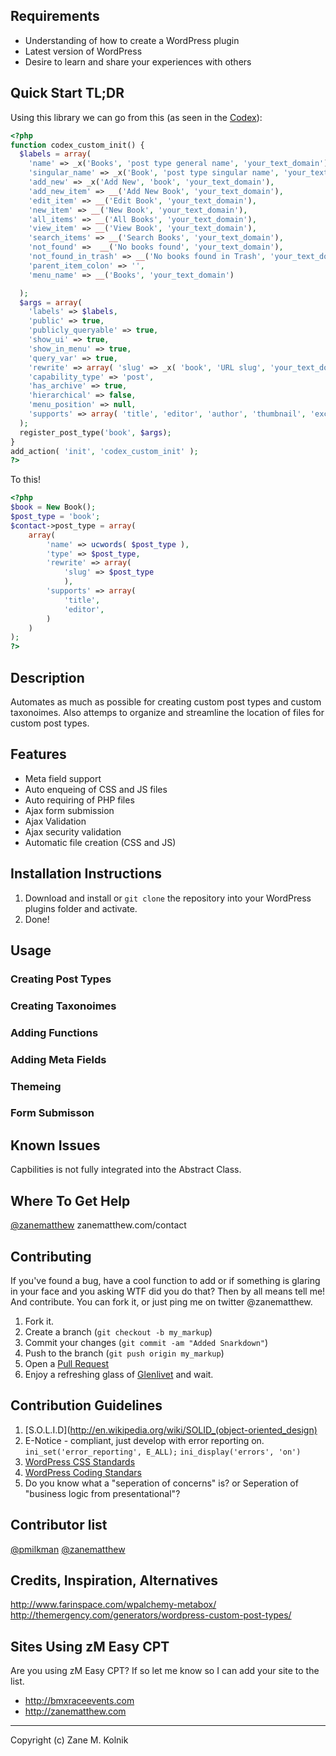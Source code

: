 Requirements
------------
* Understanding of how to create a WordPress plugin
* Latest version of WordPress
* Desire to learn and share your experiences with others


Quick Start TL;DR
------------
Using this library we can go from this (as seen in the [Codex](http://codex.wordpress.org/Function_Reference/register_post_type)):
```php
<?php
function codex_custom_init() {
  $labels = array(
    'name' => _x('Books', 'post type general name', 'your_text_domain'),
    'singular_name' => _x('Book', 'post type singular name', 'your_text_domain'),
    'add_new' => _x('Add New', 'book', 'your_text_domain'),
    'add_new_item' => __('Add New Book', 'your_text_domain'),
    'edit_item' => __('Edit Book', 'your_text_domain'),
    'new_item' => __('New Book', 'your_text_domain'),
    'all_items' => __('All Books', 'your_text_domain'),
    'view_item' => __('View Book', 'your_text_domain'),
    'search_items' => __('Search Books', 'your_text_domain'),
    'not_found' =>  __('No books found', 'your_text_domain'),
    'not_found_in_trash' => __('No books found in Trash', 'your_text_domain'),
    'parent_item_colon' => '',
    'menu_name' => __('Books', 'your_text_domain')

  );
  $args = array(
    'labels' => $labels,
    'public' => true,
    'publicly_queryable' => true,
    'show_ui' => true,
    'show_in_menu' => true,
    'query_var' => true,
    'rewrite' => array( 'slug' => _x( 'book', 'URL slug', 'your_text_domain' ) ),
    'capability_type' => 'post',
    'has_archive' => true,
    'hierarchical' => false,
    'menu_position' => null,
    'supports' => array( 'title', 'editor', 'author', 'thumbnail', 'excerpt', 'comments' )
  );
  register_post_type('book', $args);
}
add_action( 'init', 'codex_custom_init' );
?>
```

To this!
```php
<?php
$book = New Book();
$post_type = 'book';
$contact->post_type = array(
    array(
        'name' => ucwords( $post_type ),
        'type' => $post_type,
        'rewrite' => array(
            'slug' => $post_type
            ),
        'supports' => array(
            'title',
            'editor',
        )
    )
);
?>
```

Description
------------
Automates as much as possible for creating custom post types and custom taxonoimes. Also attemps to organize and streamline the location of files for custom post types.


Features
------------
* Meta field support
* Auto enqueing of CSS and JS files
* Auto requiring of PHP files
* Ajax form submission
* Ajax Validation
* Ajax security validation
* Automatic file creation (CSS and JS)


Installation Instructions
------------
1. Download and install or `git clone` the repository into your WordPress plugins folder and activate.
2. Done!


Usage
------------
### Creating Post Types
### Creating Taxonoimes
### Adding Functions
### Adding Meta Fields
### Themeing
### Form Submisson






Known Issues
------------
Capbilities is not fully integrated into the Abstract Class.


Where To Get Help
------------
[@zanematthew](https://twitter.com/zanematthew)
zanematthew.com/contact


Contributing
------------
If you've found a bug, have a cool function to add or if something is glaring in your face and you asking WTF did you do that? Then by all means tell me! And contribute.
You can fork it, or just ping me on twitter @zanematthew.

1. Fork it.
2. Create a branch (`git checkout -b my_markup`)
3. Commit your changes (`git commit -am "Added Snarkdown"`)
4. Push to the branch (`git push origin my_markup`)
5. Open a [Pull Request](https://github.com/zanematthew/zm-easy-cpt/pulls)
6. Enjoy a refreshing glass of [Glenlivet](https://www.google.com/search?q=Glenlivet&oq=Glenlivet&sourceid=chrome&ie=UTF-8) and wait.


Contribution Guidelines
------------
1. [S.O.L.I.D](http://en.wikipedia.org/wiki/SOLID_(object-oriented_design)
2. E-Notice - compliant, just develop with error reporting on. `ini_set('error_reporting', E_ALL);` `ini_display('errors', 'on')`
3. [WordPress CSS Standards](http://make.wordpress.org/core/handbook/coding-standards/css/)
4. [WordPress Coding Standars](http://codex.wordpress.org/WordPress_Coding_Standards)
5. Do you know what a "seperation of concerns" is? or Seperation of "business logic from presentational"?


Contributor list
------------
[@pmilkman](https://twitter.com/pmilkman)
[@zanematthew](https://twitter.com/zanematthew)


Credits, Inspiration, Alternatives
------------
http://www.farinspace.com/wpalchemy-metabox/
http://themergency.com/generators/wordpress-custom-post-types/


Sites Using zM Easy CPT
------------
Are you using zM Easy CPT? If so let me know so I can add your site to the list.
* http://bmxraceevents.com
* http://zanematthew.com

* * *
Copyright (c) Zane M. Kolnik